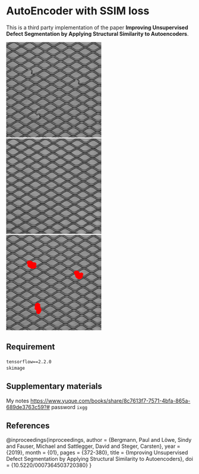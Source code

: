 # AutoEncoder with SSIM loss

This is a third party implementation of the paper **Improving Unsupervised Defect Segmentation by Applying Structural Similarity to Autoencoders**.<br>


![avatar](./image/bent_000_origin.png) ![avatar](./image/bent_000_rec.png) ![avatar](./image/bent_000_visual.png)


## Requirement
`tensorflow==2.2.0` <br>
`skimage` <br>

## Supplementary materials
My notes https://www.yuque.com/books/share/8c7613f7-7571-4bfa-865a-689de3763c59?#
password `ixgg`

## References
@inproceedings{inproceedings,
author = {Bergmann, Paul and Löwe, Sindy and Fauser, Michael and Sattlegger, David and Steger, Carsten},
year = {2019},
month = {01},
pages = {372-380},
title = {Improving Unsupervised Defect Segmentation by Applying Structural Similarity to Autoencoders},
doi = {10.5220/0007364503720380}
}
